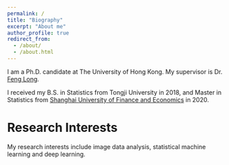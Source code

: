 ```yaml
---
permalink: /
title: "Biography"
excerpt: "About me"
author_profile: true
redirect_from: 
  - /about/
  - /about.html
---
```


I am a Ph.D. candidate at The University of Hong Kong. My supervisor is Dr. [Feng Long](https://lfengstat.github.io/).

I received my B.S. in Statistics from Tongji University in 2018, and Master in Statistics from [Shanghai University of Finance and Economics](https://ssm.sufe.edu.cn/) in 2020.


Research Interests
======
My research interests include image data analysis, statistical machine learning and deep learning. 
